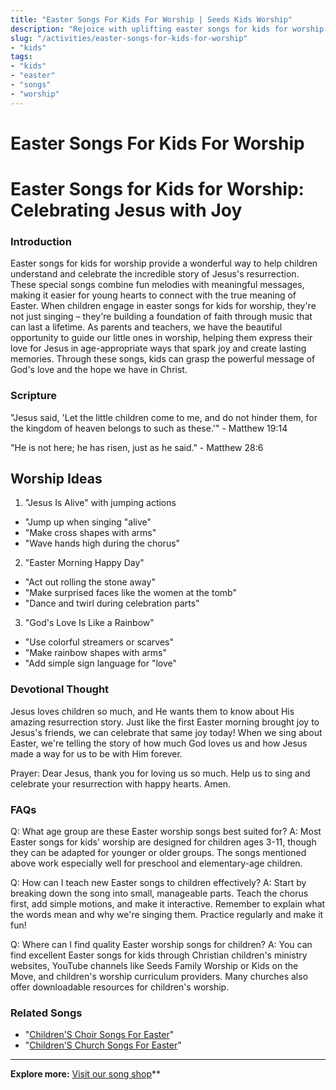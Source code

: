 ```yaml
---
title: "Easter Songs For Kids For Worship | Seeds Kids Worship"
description: "Rejoice with uplifting easter songs for kids for worship celebrating Jesus' resurrection. Easter worship resources for kids and Sunday school."
slug: "/activities/easter-songs-for-kids-for-worship"
- "kids"
tags:
- "kids"
- "easter"
- "songs"
- "worship"
---
```


# Easter Songs For Kids For Worship

# Easter Songs for Kids for Worship: Celebrating Jesus with Joy

### Introduction
Easter songs for kids for worship provide a wonderful way to help children understand and celebrate the incredible story of Jesus's resurrection. These special songs combine fun melodies with meaningful messages, making it easier for young hearts to connect with the true meaning of Easter. When children engage in easter songs for kids for worship, they're not just singing – they're building a foundation of faith through music that can last a lifetime. As parents and teachers, we have the beautiful opportunity to guide our little ones in worship, helping them express their love for Jesus in age-appropriate ways that spark joy and create lasting memories. Through these songs, kids can grasp the powerful message of God's love and the hope we have in Christ.

### Scripture
"Jesus said, 'Let the little children come to me, and do not hinder them, for the kingdom of heaven belongs to such as these.'" - Matthew 19:14

"He is not here; he has risen, just as he said." - Matthew 28:6

## Worship Ideas
1. "Jesus Is Alive" with jumping actions
- "Jump up when singing "alive"
- "Make cross shapes with arms"
- "Wave hands high during the chorus"

2. "Easter Morning Happy Day"
- "Act out rolling the stone away"
- "Make surprised faces like the women at the tomb"
- "Dance and twirl during celebration parts"

3. "God's Love Is Like a Rainbow"
- "Use colorful streamers or scarves"
- "Make rainbow shapes with arms"
- "Add simple sign language for "love"

### Devotional Thought
Jesus loves children so much, and He wants them to know about His amazing resurrection story. Just like the first Easter morning brought joy to Jesus's friends, we can celebrate that same joy today! When we sing about Easter, we're telling the story of how much God loves us and how Jesus made a way for us to be with Him forever.

Prayer: Dear Jesus, thank you for loving us so much. Help us to sing and celebrate your resurrection with happy hearts. Amen.

### FAQs

Q: What age group are these Easter worship songs best suited for?
A: Most Easter songs for kids' worship are designed for children ages 3-11, though they can be adapted for younger or older groups. The songs mentioned above work especially well for preschool and elementary-age children.

Q: How can I teach new Easter songs to children effectively?
A: Start by breaking down the song into small, manageable parts. Teach the chorus first, add simple motions, and make it interactive. Remember to explain what the words mean and why we're singing them. Practice regularly and make it fun!

Q: Where can I find quality Easter worship songs for children?
A: You can find excellent Easter songs for kids through Christian children's ministry websites, YouTube channels like Seeds Family Worship or Kids on the Move, and children's worship curriculum providers. Many churches also offer downloadable resources for children's worship.

### Related Songs

- "[Children'S Choir Songs For Easter](/activities/children-s-choir-songs-for-easter/)"
- "[Children'S Church Songs For Easter](/activities/children-s-church-songs-for-easter/)"

---

**Explore more:** [Visit our song shop](https://seedskidsworship.com/shop)**

<!-- Schema Markup -->
<script type="application/ld+json">
{
  "@context": "https://schema.org",
  "@type": "MusicRecording",
  "name": "Easter Songs For Kids For Worship",
  "byArtist": {
    "@type": "MusicGroup",
    "name": "Seeds Kids Worship"
  },
  "isFamilyFriendly": true,
  "url": "https://seedskidsworship.com/activities/easter-songs-for-kids-for-worship/"
}
</script>